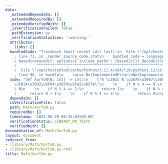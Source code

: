 ```yaml
---
data:
  _extendedDependsOn: []
  _extendedRequiredBy: []
  _extendedVerifiedWith: []
  _isVerificationFailed: false
  _pathExtension: py
  _verificationStatusIcon: ':warning:'
  attributes:
    links: []
  bundledCode: "Traceback (most recent call last):\n  File \"/opt/hostedtoolcache/Python/3.11.4/x64/lib/python3.11/site-packages/onlinejudge_verify/documentation/build.py\"\
    , line 71, in _render_source_code_stat\n    bundled_code = language.bundle(stat.path,\
    \ basedir=basedir, options={'include_paths': [basedir]}).decode()\n          \
    \         ^^^^^^^^^^^^^^^^^^^^^^^^^^^^^^^^^^^^^^^^^^^^^^^^^^^^^^^^^^^^^^^^^^^^^^^^^^^^^^^^^\n\
    \  File \"/opt/hostedtoolcache/Python/3.11.4/x64/lib/python3.11/site-packages/onlinejudge_verify/languages/python.py\"\
    , line 96, in bundle\n    raise NotImplementedError\nNotImplementedError\n"
  code: "def XorToN(N: int) -> int:\n    \"0 \u301C N \u307E\u3067\u306E XOR \u306E\
    \u5024\u3092\u8FD4\u3059\u95A2\u6570\"\n    \n    if N % 4 == 0:\n        return\
    \ N\n    \n    if N % 4 == 1:\n        return 1\n    \n    if N % 4 == 2:\n  \
    \      return N + 1\n    \n    if N % 4 == 3:\n        return 0\n\nprint(XorToN(196))"
  dependsOn: []
  isVerificationFile: false
  path: Math/XorToN.py
  requiredBy: []
  timestamp: '2023-06-29 00:35:03+09:00'
  verificationStatus: LIBRARY_NO_TESTS
  verifiedWith: []
documentation_of: Math/XorToN.py
layout: document
redirect_from:
- /library/Math/XorToN.py
- /library/Math/XorToN.py.html
title: Math/XorToN.py
---
```

